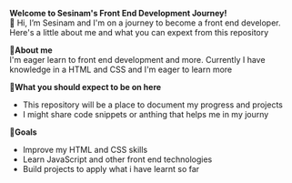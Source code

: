 **Welcome to Sesinam's Front End Development Journey!**  
👋 Hi, I’m Sesinam and I'm on a journey to become a front end developer. Here's a little about me and what you can expext from this repository


 **👀About me**  
 I'm eager  learn to front end development and more. Currently I have knowledge in a HTML and CSS and I'm eager to learn more
 
**🌱What you should expect to be on here**
 - This repository will be a place to document my progress and projects
 - I might share code snippets or anthing that helps me in my journy

 **🚀Goals** 
   - Improve my HTML and CSS skills
   - Learn JavaScript and other front end technologies
   - Build projects to apply what i have learnt so far




 

<!---
Sesi-st/Sesi-st is a ✨ special ✨ repository because its `README.md` (this file) appears on your GitHub profile.
You can click the Preview link to take a look at your changes.
--->
